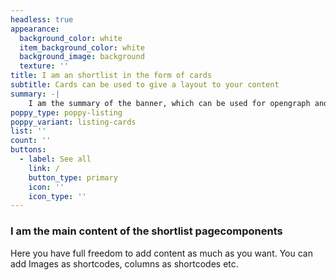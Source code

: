 ```yaml
---
headless: true
appearance:
  background_color: white
  item_background_color: white
  background_image: background
  texture: ''
title: I am an shortlist in the form of cards
subtitle: Cards can be used to give a layout to your content
summary: -|
    I am the summary of the banner, which can be used for opengraph and SEO descriptions
poppy_type: poppy-listing
poppy_variant: listing-cards
list: ''
count: ''
buttons:
  - label: See all
    link: /
    button_type: primary
    icon: ''
    icon_type: ''
---
```

### I am the main content of the shortlist pagecomponents

Here you have full freedom to add content as much as you want.
You can add  Images as shortcodes, columns as shortcodes etc.
